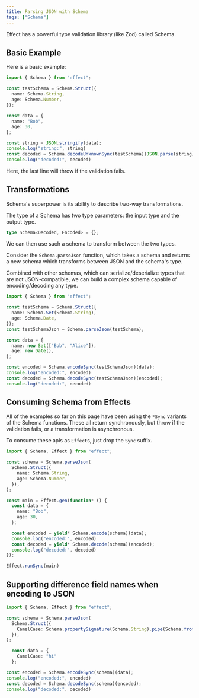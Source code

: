```yaml
---
title: Parsing JSON with Schema
tags: ["Schema"]
---
```


Effect has a powerful type validation library (like Zod) called Schema.

## Basic Example

Here is a basic example:

```ts twoslash withOutput
import { Schema } from "effect";

const testSchema = Schema.Struct({
  name: Schema.String,
  age: Schema.Number,
});

const data = {
  name: "Bob",
  age: 30,
};

const string = JSON.stringify(data);
console.log("string:", string)
const decoded = Schema.decodeUnknownSync(testSchema)(JSON.parse(string));
console.log("decoded:", decoded)
```

Here, the last line will throw if the validation fails.

## Transformations

Schema's superpower is its ability to describe two-way transformations.

The type of a Schema has two type parameters: the input type and the output type.

```ts twoslash
type Schema<Decoded, Encoded> = {};
```

We can then use such a schema to transform between the two types.

Consider the `Schema.parseJson` function, which takes a schema and returns a new schema which transforms between JSON and the schema's type.

Combined with other schemas, which can serialize/deserialize types that are not JSON-compatible, we can build a complex schema capable of encoding/decoding any type.

```ts twoslash withOutput
import { Schema } from "effect";

const testSchema = Schema.Struct({
  name: Schema.Set(Schema.String),
  age: Schema.Date,
});
const testSchemaJson = Schema.parseJson(testSchema);

const data = {
  name: new Set(["Bob", "Alice"]),
  age: new Date(),
};

const encoded = Schema.encodeSync(testSchemaJson)(data);
console.log("encoded:", encoded)
const decoded = Schema.decodeSync(testSchemaJson)(encoded);
console.log("decoded:", decoded)
```

## Consuming Schema from Effects

All of the examples so far on this page have been using the `*Sync` variants of the Schema functions. These all return synchronously, but throw if the validation fails, or a transformation is asynchronous.

To consume these apis as `Effect`s, just drop the `Sync` suffix.

```ts twoslash withOutput
import { Schema, Effect } from "effect";

const schema = Schema.parseJson(
  Schema.Struct({
    name: Schema.String,
    age: Schema.Number,
  }),
);

const main = Effect.gen(function* () {
  const data = {
    name: "Bob",
    age: 30,
  };

  const encoded = yield* Schema.encode(schema)(data);
  console.log("encoded:", encoded)
  const decoded = yield* Schema.decode(schema)(encoded);
  console.log("decoded:", decoded)
});

Effect.runSync(main)
```

## Supporting difference field names when encoding to JSON

```ts twoslash withOutput
import { Schema, Effect } from "effect";

const schema = Schema.parseJson(
  Schema.Struct({
    CamelCase: Schema.propertySignature(Schema.String).pipe(Schema.fromKey("snake_case")),
  }),
);

  const data = {
    CamelCase: "hi"
  };

const encoded = Schema.encodeSync(schema)(data);
console.log("encoded:", encoded)
const decoded = Schema.decodeSync(schema)(encoded);
console.log("decoded:", decoded)
```
